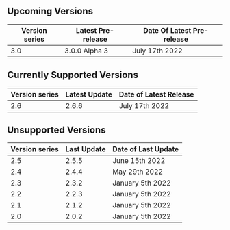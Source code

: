 ## Upcoming Versions

| Version series | Latest Pre-release | Date Of Latest Pre-release |
|-|-|-|
| 3.0 | 3.0.0 Alpha 3 | July 17th 2022 |

## Currently Supported Versions

| Version series | Latest Update | Date of Latest Release |
|-|-|-|
| 2.6 | 2.6.6 | July 17th 2022|

## Unsupported Versions

| Version series | Last Update | Date of Last Update |
|-|-|-|
| 2.5 | 2.5.5 | June 15th 2022 |
| 2.4 | 2.4.4 | May 29th 2022 | 
| 2.3 | 2.3.2 | January 5th 2022 |
| 2.2 | 2.2.3 | January 5th 2022 | 
| 2.1 | 2.1.2 | January 5th 2022 |
| 2.0 | 2.0.2 | January 5th 2022 |

